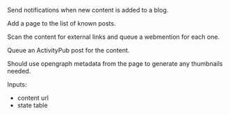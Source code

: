 Send notifications when new content is added to a blog.

Add a page to the list of known posts.

Scan the content for external links and queue a webmention for each one.

Queue an ActivityPub post for the content.

Should use opengraph metadata from the page to generate any thumbnails needed.

Inputs:
- content url
- state table
